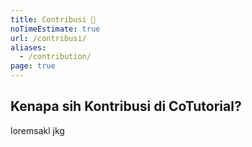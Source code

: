 ```yaml
---
title: Contribusi 📨️
noTimeEstimate: true
url: /contribusi/
aliases:
  - /contribution/
page: true
---
```


## Kenapa sih Kontribusi di CoTutorial?
loremsakl jkg
